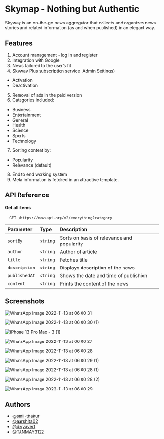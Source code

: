 
# Skymap - Nothing but Authentic

Skyway is an on-the-go news aggregator that collects and organizes news stories and related
information (as and when published) in an elegant way.


## Features
 
1. Account management - log in and register
2. Integration with Google
3. News tailored to the user’s fit
4. Skyway Plus subscription service (Admin Settings)
-  Activation
-  Deactivation
5. Removal of ads in the paid version
6. Categories included:
-  Business
-  Entertainment
-  General
-  Health
-  Science
-  Sports
-  Technology
7. Sorting content by:
-  Popularity
-  Relevance (default)
8. End to end working system
9. Meta information is fetched in an attractive template.


## API Reference

#### Get all items

```http
  GET /https://newsapi.org/v2/everything?category
```

| Parameter | Type     | Description                |
| :-------- | :------- | :------------------------- |
| `sortBy` | `string` | Sorts on basis of relevance and popularity |
| `author` | `string` | Author of article |
| `title` | `string` | Fetches title |
| `description` | `string` | Displays description of the news |
| `publishedAt` | `string` | Shows the date and time of publishion |
| `content` | `string` | Prints the content of the news |


## Screenshots

![WhatsApp Image 2022-11-13 at 06 00 31](https://user-images.githubusercontent.com/83179688/201505602-654027df-960a-4f0b-8c20-22cafe00039a.jpeg)

![WhatsApp Image 2022-11-13 at 06 00 30 (1)](https://user-images.githubusercontent.com/83179688/201505633-e2ba0e47-257a-45b3-a943-7c59a6f3dd4a.jpeg)

![iPhone 13 Pro Max - 3 (1)](https://user-images.githubusercontent.com/83179688/201505657-0b1c14f0-94c6-47f8-9c7d-d1ac0c552b0e.png)

![WhatsApp Image 2022-11-13 at 06 00 27](https://user-images.githubusercontent.com/83179688/201505661-36cfc2de-fe87-4837-9944-34c492a11784.jpeg)

![WhatsApp Image 2022-11-13 at 06 00 28](https://user-images.githubusercontent.com/83179688/201505663-55e93464-9f12-4519-8255-cf47e5f2a206.jpeg)

![WhatsApp Image 2022-11-13 at 06 00 29 (1)](https://user-images.githubusercontent.com/83179688/201505665-e6d6444a-eaf5-4eec-b4ef-3244edb90736.jpeg)

![WhatsApp Image 2022-11-13 at 06 00 28 (1)](https://user-images.githubusercontent.com/83179688/201505685-ec5983fb-50c6-4141-b9e8-99fc7afa4ff9.jpeg)

![WhatsApp Image 2022-11-13 at 06 00 28 (2)](https://user-images.githubusercontent.com/83179688/201505689-b7f29293-fc90-4081-94ac-119eb8c45513.jpeg)

![WhatsApp Image 2022-11-13 at 06 00 29](https://user-images.githubusercontent.com/83179688/201505694-1ae34e0b-738c-473d-b761-b17b86e96963.jpeg)


## Authors

- [@smil-thakur](https://www.github.com/smil-thakur)
- [@aarshita02](https://www.github.com/aarshita02)
- [@divyavert](https://www.github.com/divyavert)
- [@TANMAY3122](https://www.github.com/TANMAY3122)
